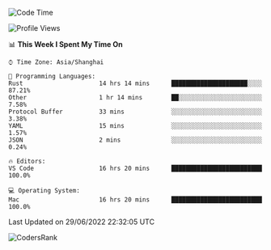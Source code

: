 <!--START_SECTION:waka-->
![Code Time](http://img.shields.io/badge/Code%20Time-1%2C447%20hrs%2039%20mins-blue)

![Profile Views](http://img.shields.io/badge/Profile%20Views-28-blue)

📊 **This Week I Spent My Time On** 

```text
⌚︎ Time Zone: Asia/Shanghai

💬 Programming Languages: 
Rust                     14 hrs 14 mins      █████████████████████░░░░   87.21% 
Other                    1 hr 14 mins        ██░░░░░░░░░░░░░░░░░░░░░░░   7.58% 
Protocol Buffer          33 mins             ░░░░░░░░░░░░░░░░░░░░░░░░░   3.38% 
YAML                     15 mins             ░░░░░░░░░░░░░░░░░░░░░░░░░   1.57% 
JSON                     2 mins              ░░░░░░░░░░░░░░░░░░░░░░░░░   0.24%

🔥 Editors: 
VS Code                  16 hrs 20 mins      █████████████████████████   100.0%

💻 Operating System: 
Mac                      16 hrs 20 mins      █████████████████████████   100.0%

```


 Last Updated on 29/06/2022 22:32:05 UTC
<!--END_SECTION:waka-->

![CodersRank](https://cr-skills-chart-widget.azurewebsites.net/api/api?username=BugenZhao&padding=16&tooltip=true&branding=false&sort-by-score=true&skills=Rust%2C%20Swift%2C%20C%2C%20TypeScript%2C%20Java%2C%20Go%2C%20Dart%2C%20C%2B%2B%2C%20Python%2C%20Assembly%2C%20Shell%2C%20Kotlin)
